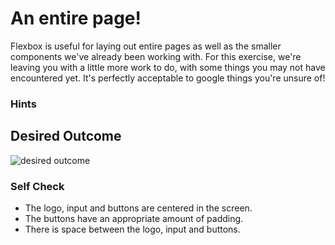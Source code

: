 # An entire page!

Flexbox is useful for laying out entire pages as well as the smaller components we've already been working with. For this exercise, we're leaving you with a little more work to do, with some things you may not have encountered yet. It's perfectly acceptable to google things you're unsure of!

### Hints
<!-- - You may want to search something like `CSS remove list bullets`.  We've done this for you in previous examples, but not here. Yay learning. -->
<!-- - Finding out how to style links in CSS might help you get rid of that pesky underline decoration... -->
<!-- - We've added `height: 100vh` to the `body`... this makes the body exactly the same height as the viewport. To stick the footer to the bottom you will need to use flex and change the direction to column. -->

## Desired Outcome
![desired outcome](./desired-outcome.png)

### Self Check

<!-- - The header is at the top of the page, the footer is at the bottom, and they stay in place if you resize your screen. -->
<!-- - The header and footer have padding. -->
<!-- - The links in the header and footer are pushed to either side. -->
<!-- - There is space between the links in the header and footer. -->
<!-- - The footer has a light gray background (`#eeeeee`). -->
- The logo, input and buttons are centered in the screen.
- The buttons have an appropriate amount of padding.
- There is space between the logo, input and buttons.

